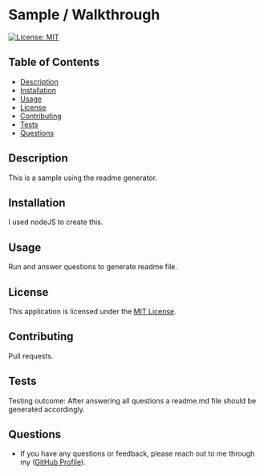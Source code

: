 
  # Sample / Walkthrough 
  
  [![License: MIT](https://img.shields.io/badge/License-MIT-yellow.svg)](https://opensource.org/licenses/MIT) <!-- License Badge -->

  ## Table of Contents
  - [Description](#description)
  - [Installation](#installation)
  - [Usage](#usage)
  - [License](#license)
  - [Contributing](#contributing)
  - [Tests](#tests)
  - [Questions](#questions)
  
  ## Description
  This is a sample using the readme generator.
  
  ## Installation
  I used nodeJS to create this.
  
  ## Usage
  Run and answer questions to generate readme file.
  
  ## License
  This application is licensed under the [MIT License](https://opensource.org/licenses/MIT). <!-- License Notice -->
  
  ## Contributing
  Pull requests.
  
  ## Tests
  Testing outcome: After answering all questions a readme.md file should be generated accordingly.
  
  ## Questions
  - If you have any questions or feedback, please reach out to me through my ([GitHub Profile](https://github.com/b70b70)).
  